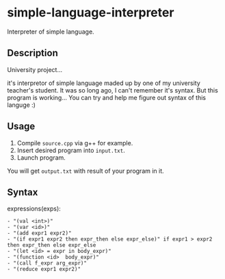 # simple-language-interpreter
Interpreter of simple language.

## Description
University project...

it's interpretor of simple language maded up by one of my university teacher's student.
It was so long ago, I can't remember it's syntax.
But this program is working...
You can try and help me figure out syntax of this languge :)

## Usage
1. Compile `source.cpp` via g++ for example.
2. Insert desired program into `input.txt`.
3. Launch program.

You will get `output.txt` with result of your program in it.

## Syntax

expressions(exps):

    - "(val <int>)"
    - "(var <id>)"
    - "(add expr1 expr2)" 
    - "(if expr1 expr2 then expr_then else expr_else)" if expr1 > expr2 then expr_then else expr_else
    - "(let <id> = expr in body_expr)"
    - "(function <id>  body_expr)"
    - "(call f_expr arg_expr)"
    - "(reduce expr1 expr2)"

